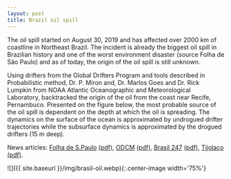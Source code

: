 ```yaml
---
layout: post
title: Brazil oil spill
---
```


The oil spill started on August 30, 2019 and has affected over 2000 km of coastline in Northeast Brazil. The incident is already the biggest oil spill in Brazilian history and one of the worst environment disaster (source Folha de São Paulo) and as of today, the origin of the oil spill is still unknown.

Using drifters from the Global Drifters Program and tools described in Probabilistic method, Dr. P. Miron and, Dr. Marlos Goes and Dr. Rick Lumpkin from NOAA Atlantic Oceanographic and Meteorological Laboratory, backtracked the origin of the oil from the coast near Recife, Pernambuco. Presented on the figure below, the most probable source of the oil spill is dependent on the depth at which the oil is spreading. The dynamics on the surface of the ocean is approximated by undrogued drifter trajectories while the subsurface dynamics is approximated by the drogued drifters (15 m deep).

News articles: [Folha de S.Paulo](https://www1.folha.uol.com.br/ambiente/2019/10/tecnica-usada-em-desastre-aereo-ajuda-na-busca-por-origem-do-oleo-que-atinge-o-nordeste.shtml) [(pdf)](/archive/news/2019-folha-oleo.pdf), [ODCM](https://www.diariodocentrodomundo.com.br/manchas-de-oleo-nenhuma-acao-muita-politica-e-pouca-ciencia-por-fernando-brito/) [(pdf)](/archive/news/2019-odcm-oleo.pdf), [Brasil 247](https://www.brasil247.com/midia/manchas-de-oleo-nenhuma-acao-muita-politica-e-pouca-ciencia) [(pdf)](/archive/news/2019-midia-oleo.pdf), [Tijolaço](http://www.tijolaco.net/blog/manchas-de-oleo-nenhuma-acao-muita-politica-e-pouca-ciencia/) [(pdf)](/archive/news/2019-tijolaco-oleo.pdf).

![]({{ site.baseurl }}/img/brasil-oil.webp){:.center-image width='75%'}

